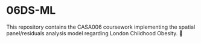 # 06DS-ML

This repository contains the CASA006 coursework implementing the spatial panel/residuals analysis model regarding London Childhood Obesity. 🙋

